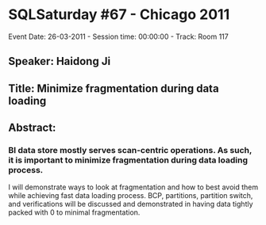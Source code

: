 # SQLSaturday #67 - Chicago 2011
Event Date: 26-03-2011 - Session time: 00:00:00 - Track: Room 117
## Speaker: Haidong Ji
## Title: Minimize fragmentation during data loading
## Abstract:
### BI data store mostly serves scan-centric operations. As such, it is important to minimize fragmentation during data loading process.

I will demonstrate ways to look at fragmentation and how to best avoid them while achieving fast data loading process. BCP, partitions, partition switch, and verifications will be discussed and demonstrated in having data tightly packed with 0 to minimal fragmentation.
